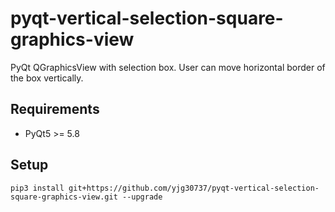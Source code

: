 # pyqt-vertical-selection-square-graphics-view
PyQt QGraphicsView with selection box. User can move horizontal border of the box vertically.

## Requirements
* PyQt5 >= 5.8

## Setup
```pip3 install git+https://github.com/yjg30737/pyqt-vertical-selection-square-graphics-view.git --upgrade```

